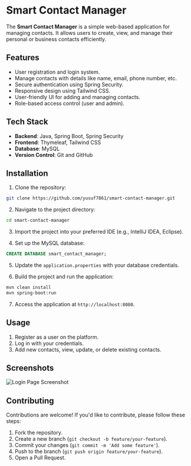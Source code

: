 # Smart Contact Manager

The **Smart Contact Manager** is a simple web-based application for managing contacts. It allows users to create, view, and manage their personal or business contacts efficiently.

## Features

- User registration and login system.
- Manage contacts with details like name, email, phone number, etc.
- Secure authentication using Spring Security.
- Responsive design using Tailwind CSS.
- User-friendly UI for adding and managing contacts.
- Role-based access control (user and admin).

## Tech Stack

- **Backend**: Java, Spring Boot, Spring Security
- **Frontend**: Thymeleaf, Tailwind CSS
- **Database**: MySQL
- **Version Control**: Git and GitHub

## Installation

1. Clone the repository:

```bash
git clone https://github.com/yusuf7861/smart-contact-manager.git
```

2. Navigate to the project directory:

```bash
cd smart-contact-manager
```

3. Import the project into your preferred IDE (e.g., IntelliJ IDEA, Eclipse).

4. Set up the MySQL database:

```sql
CREATE DATABASE smart_contact_manager;
```

5. Update the `application.properties` with your database credentials.

6. Build the project and run the application:

```bash
mvn clean install
mvn spring-boot:run
```

7. Access the application at `http://localhost:8080`.

## Usage

1. Register as a user on the platform.
2. Log in with your credentials.
3. Add new contacts, view, update, or delete existing contacts.

## Screenshots
![Login Page Screenshot](assets/screenshot1.png)


## Contributing

Contributions are welcome! If you'd like to contribute, please follow these steps:

1. Fork the repository.
2. Create a new branch (`git checkout -b feature/your-feature`).
3. Commit your changes (`git commit -m 'Add some feature'`).
4. Push to the branch (`git push origin feature/your-feature`).
5. Open a Pull Request.
